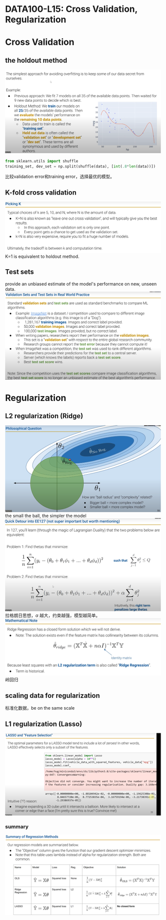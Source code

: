 # DATA100-L15: Cross Validation, Regularization


# Cross Validation
## the holdout method
![alt text](image.png)
```python
from sklearn.utils import shuffle
training_set, dev_set = np.split(shuffle(data), [int(.8*len(data))])
```
比较validation error和training error，选择最优的模型。


## K-fold cross validation
![alt text](image-1.png)
K=1 is equivalent to holdout method.


## Test sets
provide an unbiased estimate of the model's performance on new, unseen data.
![alt text](image-2.png)
# Regularization
## L2 regularization (Ridge)
![alt text](image-3.png)
the small the ball, the simpler the model
![alt text](image-4.png)
拉格朗日思想，$\alpha$ 越大，约束越强，模型越简单。
![alt text](image-5.png)
岭回归
## scaling data for regularization
标准化数据，be on the same scale
## L1 regularization (Lasso)
![alt text](image-6.png)

### summary
![alt text](image-7.png)
